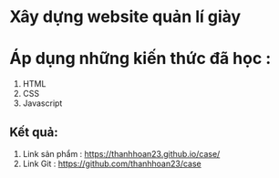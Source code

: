 
# Xây dựng website quản lí giày
# Áp dụng những kiến thức đã học :
1. HTML
2. CSS
3. Javascript
## Kết quả: 
 1. Link sản phẩm : https://thanhhoan23.github.io/case/
 2. Link Git : https://github.com/thanhhoan23/case
